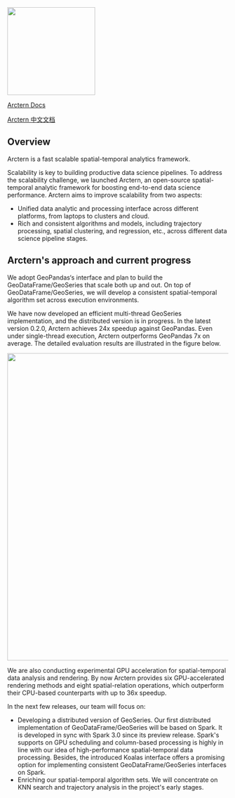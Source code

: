 <img src="./doc/img/icon/arctern-color.png" width = "200">

[Arctern Docs](https://arctern.io/docs/versions/v0.2.x/development-doc-en/html/index.html)

[Arctern 中文文档](https://arctern.io/docs/versions/v0.2.x/development-doc-cn/html/index.html)

## Overview

Arctern is a fast scalable spatial-temporal analytics framework. 

Scalability is key to building productive data science pipelines. To address the scalability challenge, we launched Arctern, an open-source spatial-temporal analytic framework for boosting end-to-end data science performance. Arctern aims to improve scalability from two aspects: 

* Unified data analytic and processing interface across different platforms, from laptops to clusters and cloud.
* Rich and consistent algorithms and models, including trajectory processing, spatial clustering, and regression, etc., across different data science pipeline stages.

## Arctern's approach and current progress

We adopt GeoPandas‘s interface and plan to build the GeoDataFrame/GeoSeries that scale both up and out. On top of GeoDataFrame/GeoSeries, we will develop a consistent spatial-temporal algorithm set across execution environments.

We have now developed an efficient multi-thread GeoSeries implementation, and the distributed version is in progress. In the latest version 0.2.0, Arctern achieves 24x speedup against GeoPandas. Even under single-thread execution, Arctern outperforms GeoPandas 7x on average. The detailed evaluation results are illustrated in the figure below.

<img src="./doc/img/v0.2.0_intro/performance_geopandas_vs_arctern.png" width = "700">

We are also conducting experimental GPU acceleration for spatial-temporal data analysis and rendering. By now Arctern provides six GPU-accelerated rendering methods and eight spatial-relation operations, which outperform their CPU-based counterparts with up to 36x speedup.

In the next few releases, our team will focus on:

- Developing a distributed version of GeoSeries. Our first distributed implementation of GeoDataFrame/GeoSeries will be based on Spark. It is developed in sync with Spark 3.0 since its preview release. Spark's supports on GPU scheduling and column-based processing is highly in line with our idea of high-performance spatial-temporal data processing. Besides, the introduced Koalas interface offers a promising option for implementing consistent GeoDataFrame/GeoSeries interfaces on Spark.
- Enriching our spatial-temporal algorithm sets. We will concentrate on KNN search and trajectory analysis in the project's early stages.

